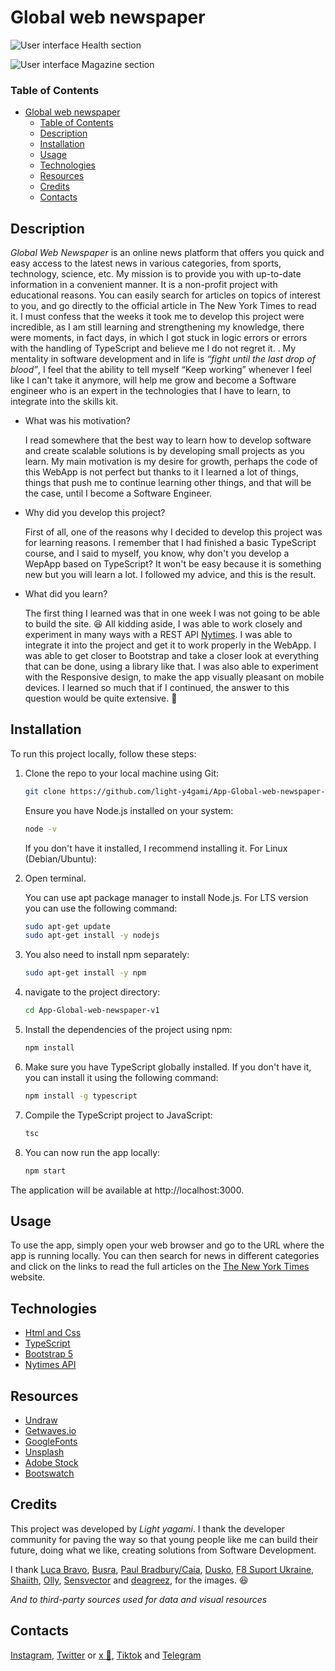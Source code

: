 # Global web newspaper

![User interface Health section](https://i.imgur.com/Bpwhyjz.png)

![User interface Magazine section](https://i.imgur.com/IMQutj1.png)

### Table of Contents
- [Global web newspaper](#global-web-newspaper)
    - [Table of Contents](#table-of-contents)
  - [Description](#description)
  - [Installation](#installation)
  - [Usage](#usage)
  - [Technologies](#technologies)
  - [Resources](#resources)
  - [Credits](#credits)
  - [Contacts](#contacts)

## Description
_Global Web Newspaper_ is an online news platform that offers you quick and easy access to the latest news in various categories, from sports, technology, science, etc. My mission is to provide you with up-to-date information in a convenient manner. It is a non-profit project with educational reasons. You can easily search for articles on topics of interest to you, and go directly to the official article in The New York Times to read it. I must confess that the weeks it took me to develop this project were incredible, as I am still learning and strengthening my knowledge, there were moments, in fact days, in which I got stuck in logic errors or errors with the handling of TypeScript and believe me I do not regret it. . My mentality in software development and in life is *“fight until the last drop of blood”*, I feel that the ability to tell myself “Keep working” whenever I feel like I can't take it anymore, will help me grow and become a Software engineer who is an expert in the technologies that I have to learn, to integrate into the skills kit.


- What was his motivation?

     I read somewhere that the best way to learn how to develop software and create scalable solutions is by developing small projects as you learn. My main motivation is my desire for growth, perhaps the code of this WebApp is not perfect but thanks to it I learned a lot of things, things that push me to continue learning other things, and that will be the case, until I become a Software Engineer.

- Why did you develop this project?

     First of all, one of the reasons why I decided to develop this project was for learning reasons. I remember that I had finished a basic TypeScript course, and I said to myself, you know, why don't you develop a WepApp based on TypeScript? It won't be easy because it is something new but you will learn a lot. I followed my advice, and this is the result.
    
- What did you learn?

     The first thing I learned was that in one week I was not going to be able to build the site. 😆
     All kidding aside, I was able to work closely and experiment in many ways with a REST API [Nytimes](https://developer.nytimes.com/). I was able to integrate it into the project and get it to work properly in the WebApp. I was able to get closer to Bootstrap and take a closer look at everything that can be done, using a library like that. I was also able to experiment with the Responsive design, to make the app visually pleasant on mobile devices. I learned so much that if I continued, the answer to this question would be quite extensive. 🤦

## Installation

To run this project locally, follow these steps:

1. Clone the repo to your local machine using Git:
    
     ```bash
     git clone https://github.com/light-y4gami/App-Global-web-newspaper-v1.git
     ```

     Ensure you have Node.js installed on your system:

     ```bash
     node -v
     ```

     If you don't have it installed, I recommend installing it. For Linux (Debian/Ubuntu):

2. Open terminal.
    
     You can use apt package manager to install Node.js. For LTS version you can use the following command:

     ```bash
     sudo apt-get update
     sudo apt-get install -y nodejs
     ```

3. You also need to install npm separately:

     ```bash
     sudo apt-get install -y npm
     ```

4. navigate to the project directory:

     ```bash
     cd App-Global-web-newspaper-v1
     ```

5. Install the dependencies of the project using npm:

     ```bash
     npm install
     ```

6. Make sure you have TypeScript globally installed. If you don't have it, you can install it using the following command:

     ```bash
     npm install -g typescript
     ```

7. Compile the TypeScript project to JavaScript:

     ```bash
     tsc
     ```

8. You can now run the app locally:

     ```bash
     npm start
     ```

The application will be available at http://localhost:3000.

## Usage

To use the app, simply open your web browser and go to the URL where the app is running locally. You can then search for news in different categories and click on the links to read the full articles on the [The New York Times](https://www.nytimes.com/) website.

## Technologies
* [Html and Css](https://developer.mozilla.org/es/docs/Learn/Front-end_web_developer)
* [TypeScript](https://www.typescriptlang.org/docs/)
* [Bootstrap 5](https://getbootstrap.com/docs/5.3/getting-started/introduction/)
* [Nytimes API](https://developer.nytimes.com/)

## Resources
* [Undraw](https://undraw.co/)
* [Getwaves.io](https://getwaves.io/)
* [GoogleFonts](https://fonts.google.com/)
* [Unsplash](https://unsplash.com/es)
* [Adobe Stock](https://stock.adobe.com/es/)
* [Bootswatch](https://bootswatch.com/)

## Credits

This project was developed by *Light yagami*. I thank the developer community for paving the way so that young people like me can build their future, doing what we like, creating solutions from Software Development.

I thank [Luca Bravo](https://unsplash.com/es/@lucabravo), [Busra](https://stock.adobe.com/es/contributor/207266219/busra?load_type=author&prev_url=detail), [Paul Bradbury/Caia](https://stock.adobe.com/es/contributor/209253708/paul-bradbury-caia-image?load_type=author&prev_url=detail), [Dusko](https://stock.adobe.com/es/contributor/205764808/dusko?load_type=author&prev_url=detail), [F8 Suport Ukraine](https://stock.adobe.com/es/contributor/205913817/f8-suport-ukraine?load_type=author&prev_url=detail), [Shaiith](https://stock.adobe.com/es/contributor/202332990/shaiith?load_type=author&prev_url=detail), [Olly](https://stock.adobe.com/es/contributor/200460681/olly?load_type=author&prev_url=detail), [Sensvector](https://stock.adobe.com/es/contributor/207263369/sensvector?load_type=author&prev_url=detail) and [deagreez](https://stock.adobe.com/es/contributor/205509864/deagreez?load_type=author&prev_url=detail), for the images. 😆

*And to third-party sources used for data and visual resources*

## Contacts

[Instagram](https://www.instagram.com/liightyagami_/), [Twitter](https://twitter.com/lighty4gami1) or [x 🤦](https://twitter.com/lighty4gami1), [ Tiktok](https://www.tiktok.com/@systemf4iled?lang=es) and [Telegram](https://t.me/desarrollofront3nd)